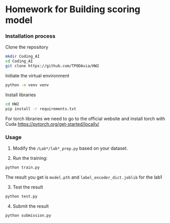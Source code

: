# Homework for Building scoring model

### Installation process

Clone the repository
```bash
mkdir Coding_AI
cd Coding_AI
git clone https://github.com/TPODAvia/HW2
```
Initiate the virtual environment
```bash
python -m venv venv
```

Install libraries
```bash
cd HW2
pip install -r requirements.txt
```

For torch libraries we need to go to the official website and install torch with Cuda
https://pytorch.org/get-started/locally/

### Usage

1. Modify the `/Lab*/lab*_prep.py` based on your dataset.

2. Run the training:

```bash
python train.py
```

The result you get is `model.pth` and `label_encoder_dict.joblib` for the lab1

3. Test the result

```bash
python test.py
```

4. Submit the result

```bash
python submission.py
```